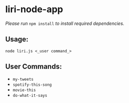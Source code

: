 # liri-node-app

_Please run_ `npm install` _to install required dependencies._

## Usage:
`node liri.js <_user command_>`

## User Commands:
+ `my-tweets`
+ `spotify-this-song`
+ `movie-this`
+ `do-what-it-says`
